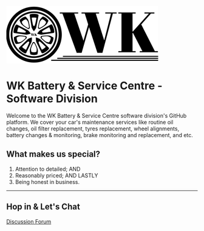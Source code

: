 [![WK Brand](/profile/banner.svg)](https://github.com/WK-Battery-Tyre-Service-Centre)

# WK Battery & Service Centre - Software Division

Welcome to the WK Battery & Service Centre software division's GitHub platform.
We cover your car's maintenance services like routine oil changes, oil filter
replacement, tyres replacement, wheel alignments, battery changes & monitoring,
brake monitoring and replacement, and etc.


## What makes us special?

1. Attention to detailed; AND
2. Reasonably priced; AND LASTLY
3. Being honest in business.


----


## Hop in & Let's Chat

[Discussion Forum](https://github.com/orgs/WK-Battery-Tyre-Service-Centre/discussions)
